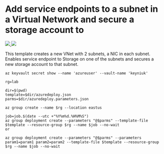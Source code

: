 # Add service endpoints to a subnet in a Virtual Network and secure a storage account to 

<a href="https://portal.azure.com/#create/Microsoft.Template/uri/https%3A%2F%2Fraw.githubusercontent.com%2FAzure%2Fazure-quickstart-templates%2Fmaster%2F201-vnet-2subnets-service-endpoints-storage-integration%2Fazuredeploy.json" target="_blank">
    <img src="http://azuredeploy.net/deploybutton.png"/>
</a>
<a href="http://armviz.io/#/?load=https%3A%2F%2Fraw.githubusercontent.com%2FAzure%2Fazure-quickstart-templates%2Fmaster%2F201-vnet-2subnets-service-endpoints-storage-integration%2Fazuredeploy.json" target="_blank">
    <img src="http://armviz.io/visualizebutton.png"/>
</a>

This template creates a new VNet with 2 subnets, a NIC in each subnet. Enables service endpoint to Storage on one of the subnets and secures a new storage account to that subnet.

```
az keyvault secret show --name 'azureuser' --vault-name 'keyniuk'

rg=lab

dir=$(pwd)
template=$dir/azuredeploy.json
parms=$dir/azuredeploy.parameters.json

az group create --name $rg --location eastus

job=job.$(date --utc +"%Y%m%d.%H%M%S")
az group deployment create --parameters "@$parms" --template-file $template --resource-group $rg --name $job --no-wait
or 

az group deployment create --parameters "@$parms" --parameters param1=param1 param2=param2 --template-file $template --resource-group $rg --name $job --no-wait
```